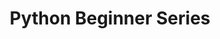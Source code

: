 ---
title: Python Beginner Series
permalink: /python_beginner_series/
description: Python Beginner series is made specially for the people who are
  getting started with Python.
series_unique_code: "python_beginner_series"
layout: series
---
